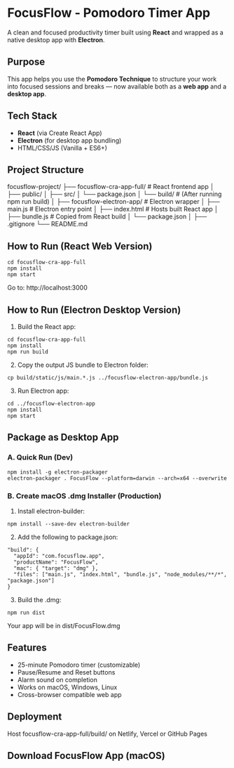 # FocusFlow - Pomodoro Timer App

A clean and focused productivity timer built using **React** and wrapped as a native desktop app with **Electron**.

## Purpose

This app helps you use the **Pomodoro Technique** to structure your work into focused sessions and breaks — now available both as a **web app** and a **desktop app**.

## Tech Stack

- **React** (via Create React App)
- **Electron** (for desktop app bundling)
- HTML/CSS/JS (Vanilla + ES6+)

## Project Structure

focusflow-project/
├── focusflow-cra-app-full/ # React frontend app
│ ├── public/
│ ├── src/
│ └── package.json
│ └── build/ # (After running npm run build)
│
├── focusflow-electron-app/ # Electron wrapper
│ ├── main.js # Electron entry point
│ ├── index.html # Hosts built React app
│ ├── bundle.js # Copied from React build
│ └── package.json
│
├── .gitignore
└── README.md

## How to Run (React Web Version)

```
cd focusflow-cra-app-full
npm install
npm start
```
Go to: http://localhost:3000

## How to Run (Electron Desktop Version)

1. Build the React app:
```
cd focusflow-cra-app-full
npm install
npm run build
```
2. Copy the output JS bundle to Electron folder:
```
cp build/static/js/main.*.js ../focusflow-electron-app/bundle.js
```
3. Run Electron app:
```
cd ../focusflow-electron-app
npm install
npm start
```

## Package as Desktop App

### A. Quick Run (Dev)

```
npm install -g electron-packager
electron-packager . FocusFlow --platform=darwin --arch=x64 --overwrite
```

### B. Create macOS .dmg Installer (Production)

1. Install electron-builder:
```
npm install --save-dev electron-builder
```
2. Add the following to package.json:
```
"build": {
  "appId": "com.focusflow.app",
  "productName": "FocusFlow",
  "mac": { "target": "dmg" },
  "files": ["main.js", "index.html", "bundle.js", "node_modules/**/*", "package.json"]
}
```
3. Build the .dmg:
```
npm run dist
```
Your app will be in dist/FocusFlow.dmg

## Features
- 25-minute Pomodoro timer (customizable)
- Pause/Resume and Reset buttons
- Alarm sound on completion
- Works on macOS, Windows, Linux
- Cross-browser compatible web app

## Deployment
Host focusflow-cra-app-full/build/ on Netlify, Vercel or GitHub Pages

## Download FocusFlow App (macOS)
